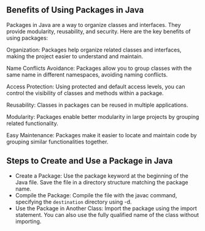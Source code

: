 ## Benefits of Using Packages in Java
Packages in Java are a way to organize classes and interfaces. They provide modularity, reusability, and security. Here are the key benefits of using packages:

Organization:
Packages help organize related classes and interfaces, making the project easier to understand and maintain.

Name Conflicts Avoidance:
Packages allow you to group classes with the same name in different namespaces, avoiding naming conflicts.

Access Protection:
Using protected and default access levels, you can control the visibility of classes and methods within a package.

Reusability:
Classes in packages can be reused in multiple applications.

Modularity:
Packages enable better modularity in large projects by grouping related functionality.

Easy Maintenance:
Packages make it easier to locate and maintain code by grouping similar functionalities together.

## Steps to Create and Use a Package in Java
- Create a Package:
Use the package keyword at the beginning of the Java file.
Save the file in a directory structure matching the package name.
- Compile the Package:
Compile the file with the javac command, specifying the `destination` directory using -d.
- Use the Package in Another Class:
Import the package using the import statement.
You can also use the fully qualified name of the class without importing.


#